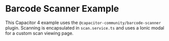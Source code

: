 # Barcode Scanner Example
This Capacitor 4 example uses the `@capacitor-community/barcode-scanner` plugin. Scanning is encapsulated in `scan.service.ts` and uses a Ionic modal for a custom scan viewing page.